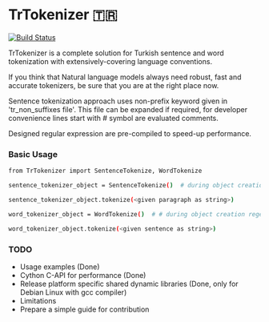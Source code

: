 # TrTokenizer 🇹🇷

[![Build Status](https://travis-ci.org/joemccann/dillinger.svg?branch=master)](https://travis-ci.org/joemccann/dillinger)

TrTokenizer is a complete solution for Turkish sentence and word tokenization with extensively-covering language
conventions.

If you think that Natural language models always need robust, fast and accurate tokenizers, be sure that you are at the
right place now.

Sentence tokenization approach uses non-prefix keyword given in 'tr_non_suffixes file'. This file can be expanded if
required, for developer convenience lines start with # symbol are evaluated comments.

Designed regular expression are pre-compiled to speed-up performance.


### Basic Usage

```sh
from TrTokenizer import SentenceTokenize, WordTokenize

sentence_tokenizer_object = SentenceTokenize()  # during object creation regexes are compiled only at once

sentence_tokenizer_object.tokenize(<given paragraph as string>)

word_tokenizer_object = WordTokenize()  # # during object creation regexes are compiled only at once

word_tokenizer_object.tokenize(<given sentence as string>)

```

### TODO

- Usage examples (Done)
- Cython C-API for performance (Done)
- Release platform specific shared dynamic libraries (Done, only for Debian Linux with gcc compiler)
- Limitations
- Prepare a simple guide for contribution

 
